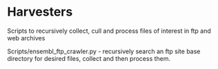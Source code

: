 # Harvesters
Scripts to recursively collect, cull and process files of interest in ftp and web archives

  Scripts/ensembl_ftp_crawler.py - recursively search an ftp site base 
directory for desired files, collect and then process them.

